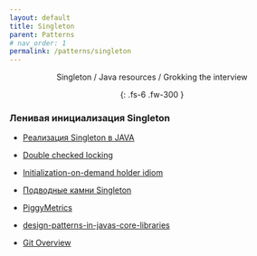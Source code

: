 ```yaml
---
layout: default
title: Singleton
parent: Patterns
# nav_order: 1
permalink: /patterns/singleton
---
```

<div align="center" markdown="1">
Singleton / Java resources / Grokking the interview

{: .fs-6 .fw-300 }
</div>

### Ленивая инициализация Singleton
- <a href="https://habrahabr.ru/post/27108/">Реализация Singleton в JAVA</a>
- <a href="https://ru.wikipedia.org/wiki/Double_checked_locking">Double checked locking</a>
- <a href="https://en.wikipedia.org/wiki/Initialization-on-demand_holder_idiom">Initialization-on-demand holder idiom</a>
- <a href="https://tproger.ru/translations/singleton-pitfalls/">Подводные камни Singleton</a>

- <a href="https://gitter.im/sqshq/PiggyMetrics">PiggyMetrics</a>
- <a href="https://stackoverflow.com/questions/1673841/examples-of-gof-design-patterns-in-javas-core-libraries?rq=1">design-patterns-in-javas-core-libraries</a>
- <a href="https://foxminded.com.ua/enterprise-patterns-advanced-course/?utm_source=youtube&utm_medium=smm&utm_campaign=video&utm_content=NYZm4gDRjgk&utm_term=2">Git Overview</a>











